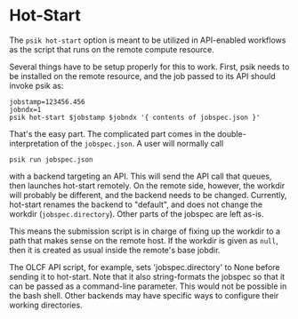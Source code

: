 # Hot-Start

The `psik hot-start` option is meant to be utilized in API-enabled
workflows as the script that runs on the remote compute resource.

Several things have to be setup properly for this to work.
First, psik needs to be installed on the remote resource,
and the job passed to its API should invoke psik as:

    jobstamp=123456.456
    jobndx=1
    psik hot-start $jobstamp $jobndx '{ contents of jobspec.json }'

That's the easy part.
The complicated part comes in the double-interpretation of the
`jobspec.json`.  A user will normally call

    psik run jobspec.json

with a backend targeting an API.  This will send the API call that
queues, then launches hot-start remotely.  On the remote side, however,
the workdir will probably be different, and the backend needs to be changed.
Currently, hot-start renames the backend to "default", and
does not change the workdir (`jobspec.directory`).
Other parts of the jobspec are left as-is.

This means the submission script is in charge of fixing up the workdir
to a path that makes sense on the remote host.  If the workdir
is given as `null`, then it is created as usual inside the remote's base jobdir.

The OLCF API script, for example, sets 'jobspec.directory' to None
before sending it to hot-start.
Note that it also string-formats the jobspec so that it can be passed
as a command-line parameter.  This would not be possible in the bash shell.
Other backends may have specific ways to configure their working directories.
